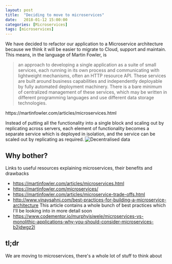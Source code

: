 ```yaml
---
layout: post
title:  "Deciding to move to microservices"
date:   2018-01-12 15:00:00
categories: [Microservices]
tags: [microservices]
---
```


We have decided to refactor our application to a Microservice architecture because we think it will be easier to migrate to Cloud, support and maintain. This means, in the language of Martin Fowler, is
<blockquote>
an approach to developing a single application as a suite of small services, each running in its own process and communicating with lightweight mechanisms, often an HTTP resource API. These services are built around business capabilities and independently deployable by fully automated deployment machinery. There is a bare minimum of centralized management of these services, which may be written in different programming languages and use different data storage technologies.
</blockquote>
https://martinfowler.com/articles/microservices.html

Instead of putting all the functionality into a single block and scaling out by replicating across servers, each element of functionality becomes a separate service which is deployed in isolation, and the service can be scaled out by replicating as required.
![Decentralised data](https://martinfowler.com/articles/microservices/images/decentralised-data.png)


## Why bother?
Links to useful resources explaining microservices, their benefits and drawbacks
* https://martinfowler.com/articles/microservices.html
* https://martinfowler.com/microservices/
* https://martinfowler.com/articles/microservice-trade-offs.html
* http://www.vinaysahni.com/best-practices-for-building-a-microservice-architecture This article contains a whole bunch of best practices which I'll be looking into in more detail soon
* https://www.codementor.io/murphyisiwele/microservices-vs-monolithic-applications-why-you-should-consider-microservices-b2jdwgz2l


## tl;dr
We are moving to microservices, there's a whole lot of stuff to think about
